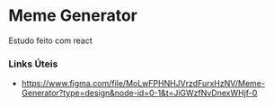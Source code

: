 # Meme Generator
Estudo feito com react
### Links Úteis
- https://www.figma.com/file/MoLwFPHNHJVrzdFurxHzNV/Meme-Generator?type=design&node-id=0-1&t=JiGWzfNvDnexWHjf-0